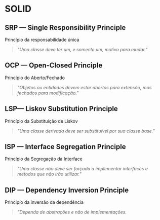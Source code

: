 # SOLID

## SRP — Single Responsibility Principle
 Princípio da responsabilidade única
> _"Uma classe deve ter um, e somente um, motivo para mudar."_

## OCP — Open-Closed Principle
Princípio do Aberto/Fechado
> _"Objetos ou entidades devem estar abertos para extensão, mas fechados para modificação."_

## LSP— Liskov Substitution Principle
Princípio da Substituição de Liskov
> _"Uma classe derivada deve ser substituível por sua classe base."_

## ISP — Interface Segregation Principle
Princípio da Segregação da Interface
> _"Uma classe não deve ser forçada a implementar interfaces e métodos que não irão utilizar."_

## DIP — Dependency Inversion Principle
Principío da inversão da dependência
> _"Dependa de abstrações e não de implementações._